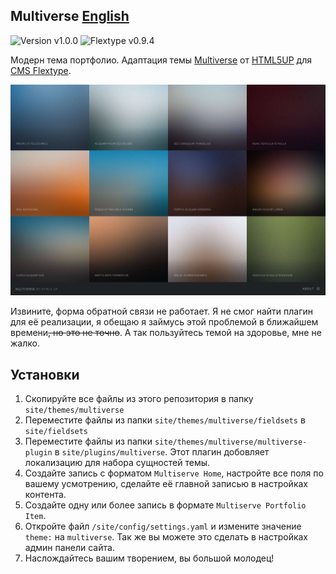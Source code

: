 Multiverse [English](https://github.com/slexx1234/multiverse-flextype-theme/blob/master/readme.md)
--------------------------

![Version v1.0.0](https://img.shields.io/badge/Version-v1.0.0-blue)
![Flextype v0.9.4](https://img.shields.io/badge/Flextype-v0.9.4-green)

Модерн тема портфолио. Адаптация темы [Multiverse](https://html5up.net/multiverse) от
[HTML5UP](https://html5up.net/) для [CMS Flextype](https://flextype.org).

![Скриншот](https://raw.githubusercontent.com/slexx1234/multiverse-flextype-theme/master/screenshot.png)

Извините, форма обратной связи не работает. Я не смог найти плагин для её реализации, я обещаю я
займусь этой проблемой в ближайшем времени~~, но это не точно~~. А так пользуйтесь темой 
на здоровье, мне не жалко.

## Установки 

1. Скопируйте все файлы из этого репозитория в папку `site/themes/multiverse`
2. Переместите файлы из папки `site/themes/multiverse/fieldsets` в `site/fieldsets`
3. Переместите файлы из папки `site/themes/multiverse/multiverse-plugin` в `site/plugins/multiverse`.
Этот плагин добовляет локализацию для набора сущностей темы.
4. Создайте запись с форматом `Multiserve Home`, настройте все поля по вашему усмотрению,
сделайте её главной записью в настройках контента.
6. Создайте одну или более запись в формате `Multiserve Portfolio Item`.
7. Откройте файл `/site/config/settings.yaml` и измените значение `theme:` на `multiverse`. Так же
вы можете это сделать в настройках админ панели сайта.
8. Наслождайтесь вашим творением, вы большой молодец!

